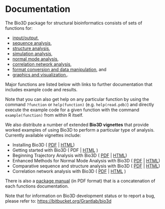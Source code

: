 # Documentation

The Bio3D package for structural bioinformatics consists of sets of functions for:
- <a href="#Input/Output:">input/output</a>, 
- <a href="#Sequence Analysis:">sequence analysis</a>, 
- <a href="#Structure Analysis:">structure analysis</a>,
- <a href="#Trajectory Analysis:">simulation analysis</a>,
- <a href="#Normal Mode Analysis:">normal mode analysis</a>, 
- <a href="#Correlation Network Analysis:"> correlation network analysis</a>,
- <a href="#Utilities:">format conversion and data manipulation</a>, and 
- <a href="#Graphics:">graphics and visualization.</a>. 
 
Major functions are listed below with links to further documentation that includes example code and results. 

Note that you can also get help on any particular function by using the command `?function` or `help(function)` (e.g. `help(read.pdb)`) and directly execute the example code for a given function with the command `example(function)` from within R itself. 

We also distribute a number of extended **Bio3D vignettes** that provide worked examples of using Bio3D to perform a particular type of analysis. Currently available vignettes include:
- Installing Bio3D ( <a href="http://thegrantlab.org/bio3d/vignettes/install_vignette/Bio3D_install.pdf">PDF</a> | <a href="http://thegrantlab.org/bio3d/tutorials/installing-bio3d">HTML</a>)
- Getting started with Bio3D ( PDF | <a href="http://thegrantlab.org/bio3d/user-guide">HTML</a> )
- Beginning Trajectory Analysis with Bio3D ( <a href="http://thegrantlab.org/bio3d/phocadownload/vignettes/Bio3D_md.pdf">PDF</a> | <a href="http://thegrantlab.org/bio3d/tutorials/trajectory-analysis">HTML</a>)
- Enhanced Methods for Normal Mode Analysis with Bio3D ( <a href="http://thegrantlab.org/bio3d/phocadownload/vignettes/Bio3D_nma.pdf">PDF</a> | <a href="http://thegrantlab.org/bio3d/tutorials/normal-mode-analysis">HTML</a>)
- Comparative sequence and structure analysis with Bio3D ( <a href="http://thegrantlab.org/bio3d/phocadownload/vignettes/Bio3D_pca.pdf">PDF</a> | <a href="http://thegrantlab.org/bio3d/tutorials/principal-component-analysis">HTML</a>)
- Correlation network analysis with Bio3D ( <a href="http://thegrantlab.org/bio3d/phocadownload/vignettes/Bio3D_cna-transducin.pdf">PDF</a> | <a href="http://thegrantlab.org/bio3d/tutorials/correlation-network-analysis">HTML</a> )

There is also a <a href="http://thegrantlab.org/bio3d/vignettes/bio3d.pdf">package manual</a> (in PDF format) that is a concatenation of each functions documentation. 

Note that for information on Bio3D development status or to report a bug, please refer to: https://bitbucket.org/Grantlab/bio3d 
